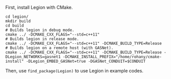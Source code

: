 First, install Legion with CMake.

```
cd legion/
mkdir build
cd build
# Builds legion in debug mode.
cmake ../ -DCMAKE_CXX_FLAGS="--std=c++11"
# Builds legion in release mode.
cmake ../ -DCMAKE_CXX_FLAGS="--std=c++11" -DCMAKE_BUILD_TYPE=Release
# Builds legion on a remote host (with GASNet).
cmake ../ -DCMAKE_CXX_FLAGS="--std=c++11" -DCMAKE_BUILD_TYPE=Release -DLegion_NETWORKS=gasnet1 -DCMAKE_INSTALL_PREFIX="/home/rohany/cmake-install" -DLegion_EMBED_GASNet=true -DGASNet_CONDUIT=$CONDUIT
```

Then, use `find_package(Legion)` to use Legion in example codes.
